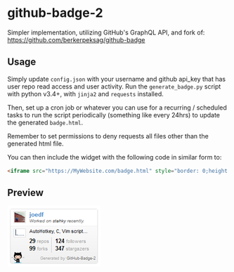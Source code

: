 # github-badge-2
 
Simpler implementation, utilizing GitHub's GraphQL API, and fork of:  
https://github.com/berkerpeksag/github-badge

## Usage
Simply update `config.json` with your username and github api_key that has user repo read access and user activity. Run the `generate_badge.py` script with python v3.4+, with `jinja2` and `requests` installed.

Then, set up a cron job or whatever you can use for a recurring / scheduled tasks to run the script periodically (something like every 24hrs) to update the generated `badge.html`.

Remember to set permissions to deny requests all files other than the generated html file.

You can then include the widget with the following code in similar form to:
```html
<iframe src="https://MyWebsite.com/badge.html" style="border: 0;height: 128px;width: 200px;overflow: hidden;" frameBorder="0"></iframe>
```

## Preview
![example](preview.png)
